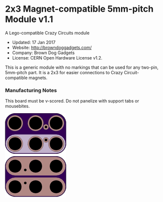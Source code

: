 <!--- start title --->
# 2x3 Magnet-compatible 5mm-pitch Module v1.1
A Lego-compatible Crazy Circuits module

- Updated: 17 Jan 2017
- Website: http://browndoggadgets.com/
- Company: Brown Dog Gadgets
- License: CERN Open Hardware License v1.2.

<!--- end title --->
This is a generic module with no markings that can be used for any two-pin, 5mm-pitch part. It is a 2x3 for easier connections to Crazy Circuit-compatible magnets.

### Manufacturing Notes

This board must be v-scored. Do not panelize with support tabs or mousebites.  

![Gerber Preview](preview.png)


